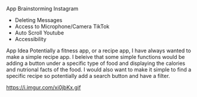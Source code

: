 App Brainstorming 
Instagram
- Deleting Messages
- Access to Microphone/Camera
TikTok
- Auto Scroll
Youtube
- Accessibility

App Idea
Potentially a fitness app, or a recipe app, I have always wanted to make a simple recipe app.
I beleive that some simple functions would be adding a button under a specific type of food and displaying the calories and nutrional facts of the food. I would also want
to make it simple to find a specific recipe so potentially add a search button and have a filter.

https://i.imgur.com/xi0jbKx.gif


